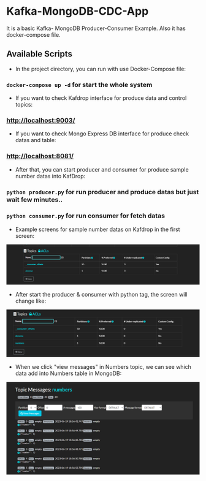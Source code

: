 # Kafka-MongoDB-CDC-App

It is a basic Kafka- MongoDB Producer-Consumer Example.
Also it has docker-compose file.

## Available Scripts

- In the project directory, you can run with use Docker-Compose file:

### `docker-compose up -d` for start the whole system

- If you want to check Kafdrop interface for produce data and control topics:

### [http://localhost:9003/](http://localhost:9003/)

- If you want to check Mongo Express DB interface for produce check datas and table:

### [http://localhost:8081/](http://localhost:8081/)

- After that, you can start producer and consumer for produce sample number datas into KafDrop:

### `python producer.py` for run producer and produce datas but just wait few minutes..

### `python consumer.py` for run consumer for fetch datas

- Example screens for sample number datas on Kafdrop in the first screen:

![Alt text](image.png)

- After start the producer & consumer with python tag, the screen will change like:

![Alt text](image-1.png)

- When we click "view messages" in Numbers topic, we can see which data add into Numbers table in MongoDB:

![Alt text](image-2.png)
